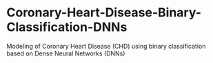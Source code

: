 # Coronary-Heart-Disease-Binary-Classification-DNNs
Modeling of Coronary Heart Disease (CHD) using binary classification based on Dense Neural Networks (DNNs)
